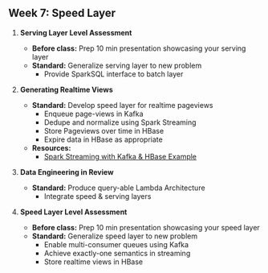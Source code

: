 Week 7: Speed Layer
------------------------------------------

1. __Serving Layer Level Assessment__
    - **Before class:** Prep 10 min presentation showcasing your serving layer
    - **Standard:** Generalize serving layer to new problem
		+ Provide SparkSQL interface to batch layer

2. __Generating Realtime Views__
	- **Standard:** Develop speed layer for realtime pageviews
        + Enqueue page-views in Kafka
        + Dedupe and normalize using Spark Streaming
        + Store Pageviews over time in HBase
        + Expire data in HBase as appropriate
    - **Resources:**
        + [Spark Streaming with Kafka & HBase Example](http://henning.kropponline.de/2015/04/26/spark-streaming-with-kafka-hbase-example/)

3. __Data Engineering in Review__
    - **Standard:** Produce query-able Lambda Architecture
        + Integrate speed & serving layers

4. __Speed Layer Level Assessment__
    - **Before class:** Prep 10 min presentation showcasing your speed layer
    - **Standard:** Generalize speed layer to new problem
		+ Enable multi-consumer queues using Kafka
		+ Achieve exactly-one semantics in streaming
		+ Store realtime views in HBase
